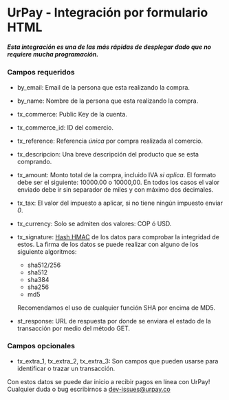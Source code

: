# UrPay - Integración por formulario HTML


##### Esta integración es una de las más rápidas de desplegar dado que no requiere mucha programación.

  ### Campos requeridos

  * by_email: Email de la persona que esta realizando la compra.
  * by_name: Nombre de la persona que esta realizando la compra.
  * tx_commerce: Public Key de la cuenta.
  * tx_commerce_id: ID del comercio.
  * tx_reference: Referencia *única* por compra realizada al comercio.
  * tx_descripcion: Una breve descripción del producto que se esta comprando.
  * tx_amount: Monto total de la compra, incluido IVA *si aplica*. El formato debe ser el siguiente: 10000.00 o 10000,00. 
    En todos los casos el valor enviado debe ir sin separador de miles y con máximo dos decimales.
  * tx_tax: El valor del impuesto a aplicar, si no tiene ningún impuesto enviar *0*.
  * tx_currency: Solo se admiten dos valores: COP ó USD.
  * tx_signature: [Hash HMAC](https://es.wikipedia.org/wiki/HMAC) de los datos para comprobar la integridad de estos. La firma de los datos se puede realizar con alguno de los
    siguiente algoritmos:
      * sha512/256
      * sha512
      * sha384
      * sha256
      * md5
      
     Recomendamos el uso de cualquier función SHA por encima de MD5.
     
   * st_response: URL de respuesta por donde se enviara el estado de la transacción por medio del método GET.
   
  ### Campos opcionales
  
  * tx_extra_1, tx_extra_2, tx_extra_3: Son campos que pueden usarse para identificar o trazar un transacción.
        
Con estos datos se puede dar inicio a recibir pagos en línea con UrPay! Cualquier duda o bug escribirnos a dev-issues@urpay.co
